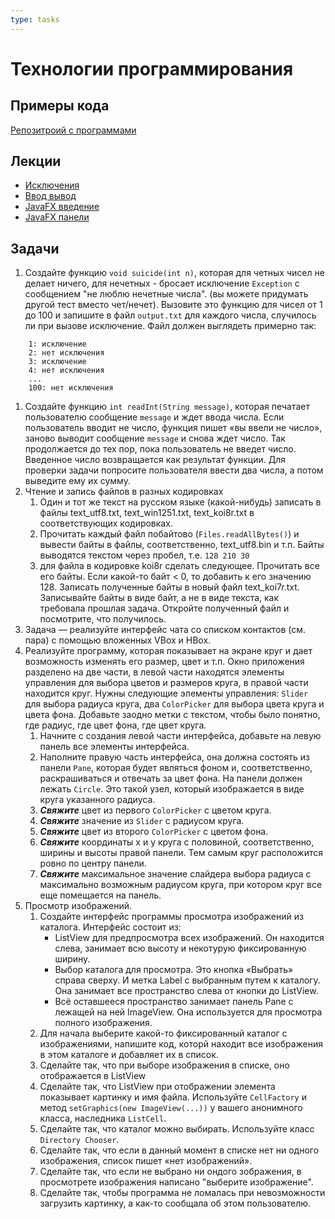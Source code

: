 ```yaml
---
type: tasks
---
```

# Технологии программирования

## Примеры кода

[Репозитроий с программами](https://bitbucket.org/iposov/iposov-programming/src/default/JavaCourse/2017-2018)

## Лекции
* [Исключения](exceptions.md)
* [Ввод вывод](io.md)
* [JavaFX введение](javafx.md)
* [JavaFX панели](javafx-panes.md)

## Задачи

1. Создайте функцию `void suicide(int n)`, которая для четных чисел не делает ничего, для нечетных - бросает исключение `Exception` с сообщением "не люблю нечетные числа". (вы можете придумать другой тест вместо чет/нечет).
Вызовите это функцию для чисел от 1 до 100 и запишите в файл `output.txt` для каждого числа, случилось ли при вызове исключение. Файл должен выглядеть примерно так:
```
    1: исключение
    2: нет исключения
    3: исключение
    4: нет исключения
    ...
    100: нет исключения       
```
1. Создайте функцию `int readInt(String message)`, которая печатает пользователю сообщение `message` и ждет ввода числа. Если пользователь вводит не число, функция пишет «вы ввели не число», заново выводит сообщение `message` и снова ждет число. Так продолжается до тех пор, пока пользователь не введет число. Введенное число возвращается как результат функции.
Для проверки задачи попросите пользователя ввести два числа, а потом выведите ему их сумму.
1. Чтение и запись файлов в разных кодировках
    1. Один и тот же текст на русском языке (какой-нибудь) записать в файлы text_utf8.txt, text_win1251.txt, text_koi8r.txt в соответствующих кодировках.
    1. Прочитать каждый файл побайтово (`Files.readAllBytes()`) и вывести байты в файлы, соответственно, text_utf8.bin и т.п. Байты выводятся текстом через пробел, т.е. `128 210 30`
    1. для файла в кодировке koi8r сделать следующее. Прочитать все его байты. Если какой-то байт < 0, то добавить к его значению 128. Записать полученные байты в новый файл text_koi7r.txt. Записывайте байты в виде байт, а не в виде текста, как требовала прошлая задача. Откройте полученный файл и посмотрите, что получилось.
1. Задача — реализуйте интерфейс чата со списком контактов (см. пара) с помощью вложенных VBox и HBox.
1. Реализуйте программу, которая показывает на экране круг и дает возможность изменять его размер, цвет и т.п. Окно приложения разделено на две части, в левой части находятся элементы управления для выбора цветов и размеров круга, в правой части находится круг. Нужны следующие элементы управления: `Slider` для выбора радиуса круга, два `ColorPicker` для  выбора цвета круга и цвета фона. Добавьте заодно метки с текстом, чтобы было понятно, где радиус, где цвет фона, где цвет круга.
    1. Начните с создания левой части интерфейса, добавьте на левую панель все элементы интерфейса.
    1. Наполните правую часть интерфейса, она должна состоять из панели `Pane`, которая будет являться фоном и, соответственно, раскрашиваться и отвечать за цвет фона. На панели должен лежать `Circle`. Это такой узел, который изображается в виде круга указанного радиуса.
    1. ___Свяжите___ цвет из первого `ColorPicker` c цветом круга.
    1. ___Свяжите___ значение из `Slider` с радиусом круга.
    1. ___Свяжите___ цвет из второго `ColorPicker` c цветом фона.
    1. ___Свяжите___ координаты x и y круга с половиной, соответственно, ширины и высоты правой панели. Тем самым круг расположится ровно по центру панели.
    1. ___Свяжите___ максимальное значение слайдера выбора радиуса с максимально возможным радиусом круга, при котором круг все еще помещается на панель.
1. Просмотр изображений.
    1. Создайте интерфейс программы просмотра изображений из каталога. Интерфейс состоит из:
        * ListView<File> для предпросмотра всех изображений. Он находится слева, занимает всю высоту и некотурую фиксированную ширину.
        * Выбор каталога для просмотра. Это кнопка «Выбрать» справа сверху. И метка Label с выбранным путем к каталогу. Она занимает все пространство слева от кнопки до ListView.
        * Всё оставшееся пространство занимает панель Pane с лежащей на ней ImageView. Она используется для просмотра полного изображения.
    1. Для начала выберите какой-то фиксированный каталог с изображениями, напишите код, которй находит все изображения в этом каталоге и добавляет их в список.
    1. Сделайте так, что при выборе изображения в списке, оно отображается в ListView
    1. Сделайте так, что ListView при отображении элемента показывает картинку и имя файла. Используйте `CellFactory` и метод `setGraphics(new ImageView(...))` у вашего анонимного класса, наследника `ListCell`.
    1. Сделайте так, что каталог можно выбирать. Используйте класс `Directory Chooser`.
    1. Сделайте так, что если в данный момент в списке нет ни одного изображения, список пишет «нет изображений».
    1. Сделайте так, что если не выбрано ни ондого зображения, в просмотрете изображения написано "выберите изображение".
    1. Сделайте так, чтобы программа не ломалась при невозможности загрузить картинку, а как-то сообщала об этом пользователю.